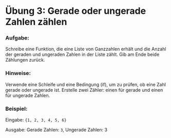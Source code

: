 # Übung 3: Gerade oder ungerade Zahlen zählen

### Aufgabe:
Schreibe eine Funktion, die eine Liste von Ganzzahlen erhält und die Anzahl der geraden und ungeraden Zahlen in der Liste zählt. Gib am Ende beide Zählungen zurück.

### Hinweise:
Verwende eine Schleife und eine Bedingung (if), um zu prüfen, ob eine Zahl gerade oder ungerade ist.
Erstelle zwei Zähler: einen für gerade und einen für ungerade Zahlen.

### Beispiel:
Eingabe: `{1, 2, 3, 4, 5, 6}`

Ausgabe: Gerade Zahlen: `3`, Ungerade Zahlen: 3
